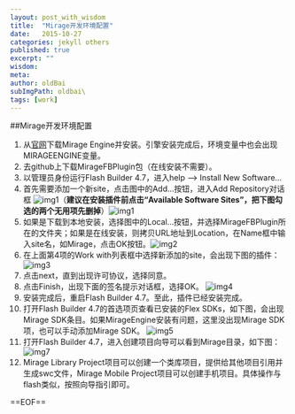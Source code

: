 ```yaml
---
layout: post_with_wisdom
title:  "Mirage开发环境配置"
date:   2015-10-27
categories: jekyll others
published: true
excerpt: ""
wisdom: 
meta: 
author: oldBai
subImgPath: oldbai\
tags: [work]
---
```


##Mirage开发环境配置

1. 从[官网][url1]下载Mirage Engine并安装。引擎安装完成后，环境变量中也会出现MIRAGEENGINE变量。
2. 去github上下载MirageFBPlugin包（在线安装不需要）。
3. 以管理员身份运行Flash Builder 4.7，进入help --> Install New Software…
4. 首先需要添加一个新site，点击图中的Add…按钮，进入Add Repository对话框 ![img1][img1]（**建议在安装插件前点击“Available Software Sites”，把下图勾选的两个无用项先删掉**）![img1][img8]
5. 如果是下载到本地安装，选择图中的Local…按钮，并选择MirageFBPlugin所在的文件夹；如果是在线安装，则拷贝URL地址到Location，在Name框中输入site名，如Mirage，点击OK按钮。![img2][img2]              
6. 在上面第4项的Work with列表框中选择新添加的site，会出现下图的插件： ![img3][img3]
7. 点击next，直到出现许可协议，选择同意。
8. 点击Finish，出现下面的签名提示对话框，选择OK。  ![img4][img4]
9. 安装完成后，重启Flash Builder 4.7。至此，插件已经安装完成。
10. 打开Flash Builder 4.7的首选项页查看已安装的Flex SDKs，如下图，会出现Mirage SDK条目。如果MirageEngine安装有问题，这里没出现Mirage SDK项，也可以手动添加Mirage SDK。  ![img5][img5]
11. 打开Flash Builder 4.7，进入创建项目向导可以看到Mirage目录，如下图：  ![img7][img7]
12. Mirage Library Project项目可以创建一个类库项目，提供给其他项目引用并生成swc文件，Mirage Mobile Project项目可以创建手机项目。具体操作与flash类似，按照向导指引即可。




[img1]:{{site.basepath}}{{site.imgpath}}{{page.subImgPath}}img_01.png "img1"
[img2]:{{site.basepath}}{{site.imgpath}}{{page.subImgPath}}img_02.png "img2"
[img3]:{{site.basepath}}{{site.imgpath}}{{page.subImgPath}}img_03.png "img3"
[img4]:{{site.basepath}}{{site.imgpath}}{{page.subImgPath}}img_04.png "img4"
[img5]:{{site.basepath}}{{site.imgpath}}{{page.subImgPath}}img_05.png "img5"
[img6]:{{site.basepath}}{{site.imgpath}}{{page.subImgPath}}img_06.png "img6"
[img7]:{{site.basepath}}{{site.imgpath}}{{page.subImgPath}}img_07.png "img7"
[img8]:{{site.basepath}}{{site.imgpath}}{{page.subImgPath}}img_08.png "img8"

[url1]:http://www.mobimirage.com/resources.html

==EOF==



